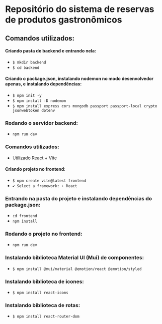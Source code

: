 # Repositório do sistema de reservas de produtos gastronômicos

## Comandos utilizados:

#### Criando pasta do backend e entrando nela:

- `$ mkdir backend`
- `$ cd backend`

#### Criando o package.json, instalando nodemon no modo desenvolvedor apenas, e instalando dependências:

- `$ npm init -y`
- `$ npm install -D nodemon`
- `$ npm install express cors mongodb passport passport-local crypto jsonwebtoken dotenv`

### Rodando o servidor backend:

- `npm run dev`

### Comandos utilizados:

- Utilizado React + Vite

#### Criando projeto no frontend:

- `$ npm create vite@latest frontend`
- `✔ Select a framework: › React`

### Entrando na pasta do projeto e instalando dependências do package.json:

- `cd frontend`
- `npm install`

### Rodando o projeto no frontend:

- `npm run dev`

### Instalando biblioteca Material UI (Mui) de componentes:

- `$ npm install @mui/material @emotion/react @emotion/styled`

### Instalando biblioteca de icones:

- `$ npm install react-icons`

### Instalando biblioteca de rotas:

- `$ npm install react-router-dom`

